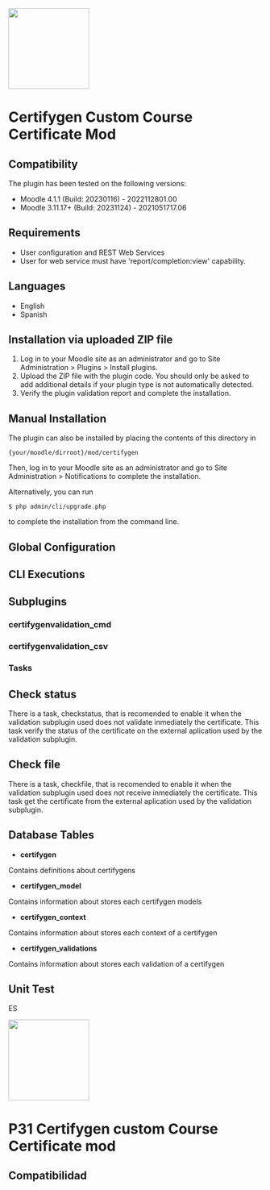 <img src="https://github.com/UNIMOODLE/p31_mod/blob/develop/pix/icon.png" width="160" >

#  Certifygen Custom Course Certificate Mod #

## Compatibility ##

The plugin has been tested on the following versions:

* Moodle 4.1.1 (Build: 20230116) - 2022112801.00
* Moodle 3.11.17+ (Build: 20231124) - 2021051717.06

## Requirements ##

* User configuration and REST Web Services
* User for web service must have 'report/completion:view' capability.

## Languages ##

* English
* Spanish

## Installation via uploaded ZIP file ##

1. Log in to your Moodle site as an administrator and go to Site Administration > Plugins > Install plugins.
1. Upload the ZIP file with the plugin code. You should only be asked to add additional details if your plugin type is not automatically detected.
1. Verify the plugin validation report and complete the installation.

## Manual Installation ##

The plugin can also be installed by placing the contents of this directory in
```
{your/moodle/dirroot}/mod/certifygen
```
Then, log in to your Moodle site as an administrator and go to Site Administration > Notifications to complete the installation.

Alternatively, you can run
```
$ php admin/cli/upgrade.php
```
to complete the installation from the command line.
## Global Configuration ##
## CLI Executions ##
## Subplugins ##

### certifygenvalidation_cmd ###
### certifygenvalidation_csv ###

### Tasks ###

## Check status ##
There is a task, checkstatus, that is recomended to enable it when the validation subplugin used does not validate inmediately the certificate.
This task verify the status of the certificate on the external aplication used by the validation subplugin.

## Check file ##
There is a task, checkfile, that is recomended to enable it when the validation subplugin used does not receive inmediately the certificate.
This task get the certificate from the external aplication used by the validation subplugin.

   
## Database Tables ##

* __certifygen__
  
Contains definitions about certifygens
* __certifygen_model__
  
Contains information about stores each certifygen models
* __certifygen_context__
  
Contains information about stores each context of a certifygen
* __certifygen_validations__
  
Contains information about stores each validation of a certifygen
## Unit Test ##

ES

<img src="https://github.com/UNIMOODLE/p31_mod/blob/develop/pix/icon.png" width="160" >

#  P31 Certifygen custom Course Certificate mod #

## Compatibilidad ##



